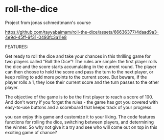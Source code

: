 # roll-the-dice
Project from jonas schmedtmann's course



https://github.com/tayyabaimam/roll-the-dice/assets/66636377/4daad9a3-4e9d-45ff-9f31-0493fc3a11e8

FEATURES: 

Get ready to roll the dice and take your chances in this thrilling game for two players called "Roll the Dice"! The rules are simple: the first player rolls the dice and the score starts accumulating in the current round. The player can then choose to hold the score and pass the turn to the next player, or keep rolling to add more points to the current score. But beware, if the player rolls a 1, they lose their current score and the turn passes to the other player.

The objective of the game is to be the first player to reach a score of 100. And don't worry if you forget the rules - the game has got you covered with easy-to-use buttons and a scoreboard that keeps track of your progress.

you can enjoy this game and customize it to your liking. The code features functions for rolling the dice, switching between players, and determining the winner. So why not give it a try and see who will come out on top in this exciting game of chance?
